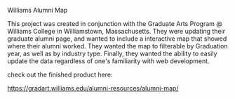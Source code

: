 Williams Alumni Map

This project was created in conjunction with the Graduate Arts Program @ Williams College in Williamstown, Massachusetts.  They were updating their graduate alumni page, and wanted to include a interactive map that showed where their alumni worked.  They wanted the map to filterable by Graduation year, as well as by industry type.  Finally, they wanted the ability to easily update the data regardless of one's familiarity with web development.  

check out the finished product here:

https://gradart.williams.edu/alumni-resources/alumni-map/

